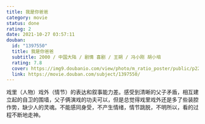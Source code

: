 ```yaml
---
title: 我是你爸爸
category: movie
status: done
rating: 2
date: 2021-10-27 03:57:11
douban:
  id: "1397550"
  title: 我是你爸爸
  subtitle: 2000 / 中国大陆 / 剧情 喜剧 / 王朔 / 冯小刚 胡小培
  rating: 7.8
  cover: https://img9.doubanio.com/view/photo/m_ratio_poster/public/p2220667165.jpg
  link: https://movie.douban.com/subject/1397550/
---
```


戏里（人物）戏外（情节）的表达和叙事能力差。感受到清晰的父子矛盾，相互建立起的自卫的围墙，父子俩演戏的功夫可以，但是总觉得戏里戏外还是多了些装腔作势，缺少人的灵魂。不能感同身受，不产生情绪，情节跳脱，不明所以，看的过程不断地走神。